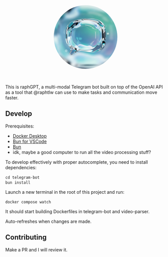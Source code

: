 <p align="center">
  <img src=".github/images/botpic.png" alt="Bot profile picture" height="200" style="border-radius: 1000px;" />
</p>

<br />

This is raphGPT, a multi-modal Telegram bot built on top of the OpenAI API as a tool that @raphtlw can use to make tasks and communication move faster.

## Develop

Prerequisites:

- [Docker Desktop](https://www.docker.com/)
- [Bun for VSCode](https://marketplace.visualstudio.com/items?itemName=oven.bun-vscode)
- [Bun](https://bun.sh/)
- idk, maybe a good computer to run all the video processing stuff?

To develop effectively with proper autocomplete, you need to install dependencies:

```shell
cd telegram-bot
bun install
```

Launch a new terminal in the root of this project and run:

```shell
docker compose watch
```

It should start building Dockerfiles in telegram-bot and video-parser.

Auto-refreshes when changes are made.

## Contributing

Make a PR and I will review it.
